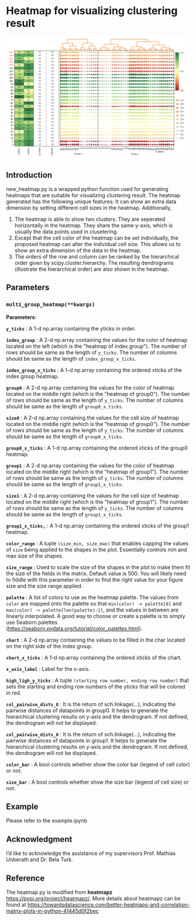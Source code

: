 # Heatmap for visualizing clustering result
![Image text](https://github.com/UeFan/Heatmap-for-visualizing-clustering-result/blob/master/example.png)



Introduction
---------------

new_heatmap.py is a wrapped python function used for generating heatmaps that are suitable for visualizing clustering result. 
The heatmap generated has the following unique features:
It can show an extra data dimension by setting different cell sizes in the heatmap. Additionally, 

1. The heatmap is able to show two clusters. They are seperated horizontally in the heatmap. They share the same y-axis, which is usually the data points used in clusetering.
2. Except that the cell color of the heatmap can be set individually, the proposed heatmap can alter the individual cell size. This allows us to show an extra dimension of the data in the heatmap.
3. The orders of the row and column can be ranked by the hierarchical order given by scipy.cluster.hierarchy. The resulting dendrograms (illustrate the hierarchical order) are also shown in the heatmap.


Parameters
---------------

### **`multi_group_heatmap(**kwargs)`**

**Parameters**:

**`y_ticks`** : A 1-d np.array containing the yticks in order.

**`index_group`** : A 2-d np.array containing the values for the color of heatmap located on the left (which is the "heatmap of index group"). The number of rows should be same as the length of `y_ticks`. The number of columns should be same as the length of `index_group_x_ticks`.

**`index_group_x_ticks`** : A 1-d np.array containing the ordered xticks of the index group heatmap.

**`group0`** : A 2-d np.array containing the values for the color of heatmap located on the middle right (which is the "heatmap of group0"). The number of rows should be same as the length of `y_ticks`. The number of columns should be same as the length of `group0_x_ticks`.

**`size0`** : A 2-d np.array containing the values for the cell size of heatmap located on the middle right (which is the "heatmap of group0"). The number of rows should be same as the length of `y_ticks`. The number of columns should be same as the length of `group0_x_ticks`.

**`group0_x_ticks`** : A 1-d np.array containing the ordered xticks of the group0 heatmap.

**`group1`** : A 2-d np.array containing the values for the color of heatmap located on the middle right (which is the "heatmap of group1"). The number of rows should be same as the length of `y_ticks`. The number of columns should be same as the length of `group1_x_ticks`.

**`size1`** : A 2-d np.array containing the values for the cell size of heatmap located on the middle right (which is the "heatmap of group1"). The number of rows should be same as the length of `y_ticks`. The number of columns should be same as the length of `group1_x_ticks`.

**`group1_x_ticks,`** : A 1-d np.array containing the ordered xticks of the group1 heatmap.

**`color_range`** : A tuple `(size_min, size_max)` that enables capping the values of `size` being applied to the shapes in the plot. Essentially controls min and max size of the shapes. 

**`size_range`** : Used to scale the size of the shapes in the plot to make them fit the size of the fields in the matrix. Default value is 500. You will likely need to fiddle with this parameter in order to find the right value for your figure size and the size range applied.

**`palette`** : A list of colors to use as the heatmap palette. The values from `color` are mapped onto the palette so that `min(color) -> palette[0]` and `max(color) -> palette[len(palette)-1]`, and the values in between are linearly interpolated. A good way to choose or create a palette is to simply use Seaborn palettes (https://seaborn.pydata.org/tutorial/color_palettes.html).

**`chart`** : A 2-d np.array containing the values to be filled in the char located on the right side of the index group. 

**`chart_x_ticks`** : A 1-d np.array containing the ordered xticks of the chart.

**`x_axis_label`** : Label for the x-axis.

**`high_ligh_y_ticks`** : A tuple `(starting row number, ending row number)` that sets the starting and ending row numbers of the yticks that will be colored in red.

**`col_pairwise_dists_0`** : It is the return of sch.linkage(...), indicating the pairwise distances of datapoints in group0. It helps to generate the hierarchical clustering results on y-axis and the dendrogram. If not defined, the dendrogram will not be displayed.

**`col_pairwise_dists_0`** : It is the return of sch.linkage(...), indicating the pairwise distances of datapoints in group1. It helps to generate the hierarchical clustering results on y-axis and the dendrogram. If not defined, the dendrogram will not be displayed.

**`color_bar`** : A bool controls whether show the color bar (legend of cell color) or not.

**`size_bar`** : A bool controls whether show the size bar (legend of cell size) or not.


Example
---------------

Please refer to the example.ipynb

Acknowledgment
---------------

I’d like to acknowledge the assistance of my supervisors Prof. Mathias Unberath and Dr. Bela Turk.


Reference
---------------

The heatmap.py is modified from **heatmapz** https://pypi.org/project/heatmapz/.
More details about heatmapz can be found at https://towardsdatascience.com/better-heatmaps-and-correlation-matrix-plots-in-python-41445d0f2bec

